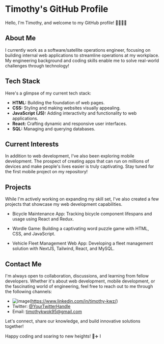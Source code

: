 # Timothy's GitHub Profile 

Hello, I'm Timothy, and welcome to my GitHub profile! 👋👨🏻‍💻

## About Me

I currently work as a software/satellite operations engineer, focusing on building internal web applications to streamline operations at my workplace. My engineering background and coding skills enable me to solve real-world challenges through technology!

## Tech Stack

Here's a glimpse of my current tech stack:

- **HTML:** Building the foundation of web pages.
- **CSS:** Styling and making websites visually appealing.
- **JavaScript (JS):** Adding interactivity and functionality to web applications.
- **React:** Crafting dynamic and responsive user interfaces.
- **SQL:** Managing and querying databases.

## Current Interests

In addition to web development, I've also been exploring mobile development. The prospect of creating apps that can run on millions of devices and make people's lives easier is truly captivating. Stay tuned for the first mobile project on my repository! 

## Projects

While I'm actively working on expanding my skill set, I've also created a few projects that showcase my web development capabilities.

* Bicycle Maintenance App: Tracking bicycle component lifespans and usage using React and Redux.

* Wordle Game: Building a captivating word puzzle game with HTML, CSS, and JavaScript.

* Vehicle Fleet Management Web App: Developing a fleet management solution with NextJS, Tailwind, React, and MySQL.

## Contact Me

I'm always open to collaboration, discussions, and learning from fellow developers. Whether it's about web development, mobile development, or the fascinating world of engineering, feel free to reach out to me through the following channels:

- ![image](https://img.shields.io/badge/LinkedIn-0077B5?style=for-the-badge&logo=linkedin&logoColor=white)(https://www.linkedin.com/in/timothy-kwz/)
- Twitter: [@YourTwitterHandle](https://twitter.com/YourTwitterHandle)
- Email: timothykwok95@gmail.com

Let's connect, share our knowledge, and build innovative solutions together!

Happy coding and soaring to new heights! 🚀✈️
I 

<!--
**timmywimmy95/timmywimmy95** is a ✨ _special_ ✨ repository because its `README.md` (this file) appears on your GitHub profile.

Here are some ideas to get you started:

- 🔭 I’m currently working on ...
- 🌱 I’m currently learning ...
- 👯 I’m looking to collaborate on ...
- 🤔 I’m looking for help with ...
- 💬 Ask me about ...
- 📫 How to reach me: ...
- 😄 Pronouns: ...
- ⚡ Fun fact: ...
-->

